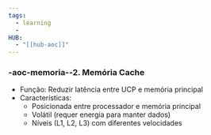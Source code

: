 ```yaml
---
tags:
  - learning
  - 
HUB:
  - "[[hub-aoc]]"
---
```

### -aoc-memoria--2. Memória Cache
- Função: Reduzir latência entre UCP e memória principal
- Características:
  - Posicionada entre processador e memória principal
  - Volátil (requer energia para manter dados)
  - Níveis (L1, L2, L3) com diferentes velocidades